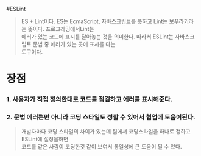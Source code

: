 #ESLint
> ES + Lint이다. ES는 EcmaScript, 자바스크립트를 뜻하고 Lint는 보푸라기라는 뜻이다. 프로그래밍에서Lint는  
> 에러가 있는 코드에 표시를 달아놓는 것을 의미한다. 따라서 ESLint는 자바스크립트 문법 중 에러가 있는 곳에 표시를 다는  
> 도구이다.

# 장점
### 1. 사용자가 직접 정의한대로 코드를 점검하고 에러를 표시해준다.
### 2. 문법 에러뿐만 아니라 코딩 스타일도 정할 수 있어서 협업에 도움이된다.
> 개발자마다 코딩 스타일의 차이가 있는데 팀에서 코딩스타일을 하나로 정하고 ESLint에 설정을하면  
> 코드를 같은 사람이 코딩한것 같이 보여서 통일성에 큰 도움이 될 수 있다.
